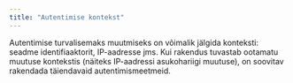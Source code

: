 ```yaml
---
title: "Autentimise kontekst"
---
```

Autentimise turvalisemaks muutmiseks on võimalik jälgida konteksti: seadme identifiaaktorit,
IP-aadresse jms. Kui rakendus tuvastab ootamatu muutuse kontekstis (näiteks IP-aadressi asukohariigi
muutuse), on soovitav rakendada täiendavaid autentimismeetmeid.
